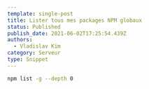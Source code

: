 ```yaml
---
template: single-post
title: Lister tous mes packages NPM globaux
status: Published
publish_date: 2021-06-02T17:25:54.439Z
authors:
  - Vladislav Kim
category: Serveur
type: Snippet
---
```


```bash
npm list -g --depth 0
```
